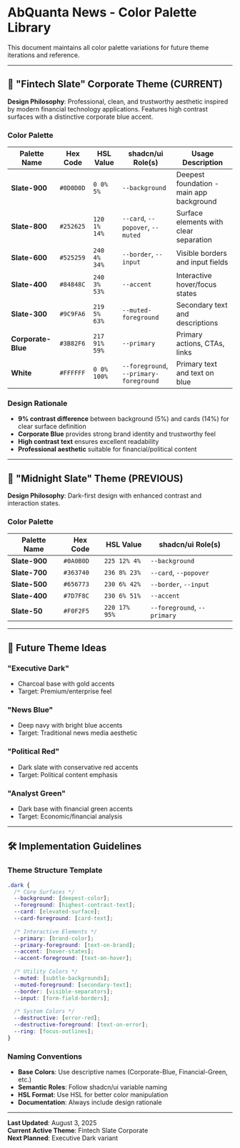 # AbQuanta News - Color Palette Library

This document maintains all color palette variations for future theme iterations and reference.

---

## 🎨 "Fintech Slate" Corporate Theme (CURRENT)

**Design Philosophy**: Professional, clean, and trustworthy aesthetic inspired by modern financial technology applications. Features high contrast surfaces with a distinctive corporate blue accent.

### Color Palette

| Palette Name | Hex Code | HSL Value | shadcn/ui Role(s) | Usage Description |
|--------------|----------|-----------|-------------------|-------------------|
| **Slate-900** | `#0D0D0D` | `0 0% 5%` | `--background` | Deepest foundation - main app background |
| **Slate-800** | `#252625` | `120 1% 14%` | `--card`, `--popover`, `--muted` | Surface elements with clear separation |
| **Slate-600** | `#525259` | `240 4% 34%` | `--border`, `--input` | Visible borders and input fields |
| **Slate-400** | `#84848C` | `240 3% 53%` | `--accent` | Interactive hover/focus states |
| **Slate-300** | `#9C9FA6` | `219 5% 63%` | `--muted-foreground` | Secondary text and descriptions |
| **Corporate-Blue** | `#3B82F6` | `217 91% 59%` | `--primary` | Primary actions, CTAs, links |
| **White** | `#FFFFFF` | `0 0% 100%` | `--foreground`, `--primary-foreground` | Primary text and text on blue |

### Design Rationale
- **9% contrast difference** between background (5%) and cards (14%) for clear surface definition
- **Corporate Blue** provides strong brand identity and trustworthy feel
- **High contrast text** ensures excellent readability
- **Professional aesthetic** suitable for financial/political content

---

## 🌙 "Midnight Slate" Theme (PREVIOUS)

**Design Philosophy**: Dark-first design with enhanced contrast and interaction states.

### Color Palette

| Palette Name | Hex Code | HSL Value | shadcn/ui Role(s) |
|--------------|----------|-----------|-------------------|
| **Slate-900** | `#0A0B0D` | `225 12% 4%` | `--background` |
| **Slate-700** | `#363740` | `236 8% 23%` | `--card`, `--popover` |
| **Slate-500** | `#656773` | `230 6% 42%` | `--border`, `--input` |
| **Slate-400** | `#7D7F8C` | `230 6% 51%` | `--accent` |
| **Slate-50** | `#F0F2F5` | `220 17% 95%` | `--foreground`, `--primary` |

---

## 🏢 Future Theme Ideas

### "Executive Dark"
- Charcoal base with gold accents
- Target: Premium/enterprise feel

### "News Blue"
- Deep navy with bright blue accents
- Target: Traditional news media aesthetic

### "Political Red"
- Dark slate with conservative red accents
- Target: Political content emphasis

### "Analyst Green"
- Dark base with financial green accents
- Target: Economic/financial analysis

---

## 🛠 Implementation Guidelines

### Theme Structure Template
```css
.dark {
  /* Core Surfaces */
  --background: [deepest-color];
  --foreground: [highest-contrast-text];
  --card: [elevated-surface];
  --card-foreground: [card-text];
  
  /* Interactive Elements */
  --primary: [brand-color];
  --primary-foreground: [text-on-brand];
  --accent: [hover-states];
  --accent-foreground: [text-on-hover];
  
  /* Utility Colors */
  --muted: [subtle-backgrounds];
  --muted-foreground: [secondary-text];
  --border: [visible-separators];
  --input: [form-field-borders];
  
  /* System Colors */
  --destructive: [error-red];
  --destructive-foreground: [text-on-error];
  --ring: [focus-outlines];
}
```

### Naming Conventions
- **Base Colors**: Use descriptive names (Corporate-Blue, Financial-Green, etc.)
- **Semantic Roles**: Follow shadcn/ui variable naming
- **HSL Format**: Use HSL for better color manipulation
- **Documentation**: Always include design rationale

---

**Last Updated**: August 3, 2025  
**Current Active Theme**: Fintech Slate Corporate  
**Next Planned**: Executive Dark variant
